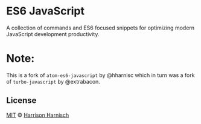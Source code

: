 # ES6 JavaScript
A collection of commands and ES6 focused snippets for optimizing modern JavaScript development productivity.

# Note:
This is a fork of `atom-es6-javascript` by @hharnisc which in turn was a fork of `turbo-javascript` by @extrabacon.

## License
[MIT](LICENSE.md) © [Harrison Harnisch](https://github.com/hharnisc)
